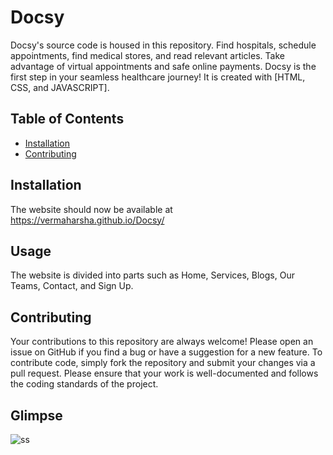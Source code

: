 # Docsy

Docsy's source code is housed in this repository. Find hospitals, schedule appointments, find medical stores, and read relevant articles. Take advantage of virtual appointments and safe online payments. Docsy is the first step in your seamless healthcare journey! It is created with [HTML, CSS, and JAVASCRIPT].


## Table of Contents

- [Installation](#installation)
- [Contributing](#contributing)


## Installation

The website should now be available at 
https://vermaharsha.github.io/Docsy/


## Usage

The website is divided into parts such as Home, Services, Blogs, Our Teams, Contact, and Sign Up. 
 

## Contributing

Your contributions to this repository are always welcome! Please open an issue on GitHub if you find a bug or have a suggestion for a new feature. To contribute code, simply fork the repository and submit your changes via a pull request. Please ensure that your work is well-documented and follows the coding standards of the project.


## Glimpse

![ss](https://github.com/vermaharsha/Docsy-HackUnicorn/assets/111423734/18e3b584-2059-495e-a5ae-4955f7235c2e)

